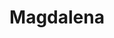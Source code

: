---
title: Magdalena
menu:
  main:
    parent: departamentos
type: departamentos
layout: single
image: /images/regiones/departamentos/magdalena.jpg
bgImage: /images/regiones/departamentos/magdalena-banner.jpg
especies_registradas: 10317
especies_continentales: 9990
especies_marinas: 284
observaciones_continentales: 626363
observaciones_marinos: 14242
---